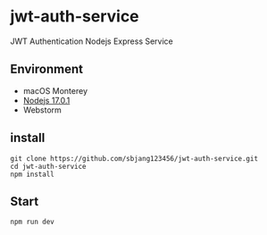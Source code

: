 # jwt-auth-service
JWT Authentication Nodejs Express Service


## Environment
* macOS Monterey
* [Nodejs 17.0.1](https://nodejs.org/ko/)
* Webstorm

## install
```shell
git clone https://github.com/sbjang123456/jwt-auth-service.git
cd jwt-auth-service
npm install
```

## Start
```
npm run dev
```
